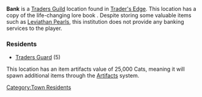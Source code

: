 **Bank** is a [Traders Guild](Traders_Guild.md "wikilink") location found
in [Trader's Edge](Trader's_Edge.md "wikilink"). This location has a copy
of the life-changing lore book [](Money_is_Freedom.md). Despite storing some valuable
items such as [Leviathan Pearls](Leviathan_Pearl.md "wikilink"), this
institution does not provide any banking services to the player.

### Residents

- [Traders Guard](Traders_Guard.md "wikilink") (5)

This location has an item artifacts value of 25,000 Cats, meaning it
will spawn additional items through the
[Artifacts](Artifacts.md "wikilink") system.

[Category:Town Residents](Category:Town_Residents "wikilink")